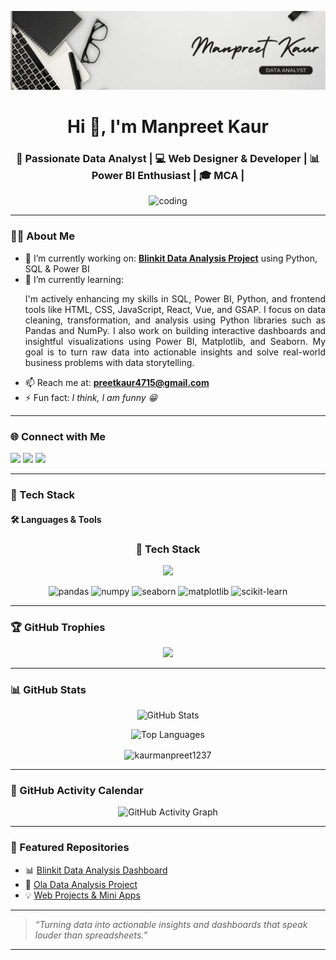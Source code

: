 <!-- Banner -->
![logo](https://github.com/KaurManpreet1237/KaurManpreet1237/blob/main/banner.jpg)

<h1 align="center">Hi 👋, I'm Manpreet Kaur</h1>
<h3 align="center">🚀 Passionate Data Analyst | 💻 Web Designer & Developer | 📊 Power BI Enthusiast | 🎓 MCA |</h3>



<p align="center">
  <img src="https://i.pinimg.com/originals/e7/26/c7/e726c74ac081eed50feee1433d12c998.gif" width="300" alt="coding" />
</p>


---

### 👩‍💻 About Me

- 🔭 I’m currently working on: [**Blinkit Data Analysis Project**](https://github.com/KaurManpreet1237/Blinkit-Analytics-Dashboard) using Python, SQL & Power BI  
- 🌱 I’m currently learning:  
  <p align="justify">I'm actively enhancing my skills in SQL, Power BI, Python, and frontend tools like HTML, CSS, JavaScript, React, Vue, and GSAP. I focus on data cleaning, transformation, and analysis using Python libraries such as Pandas and NumPy. I also work on building interactive dashboards and insightful visualizations using Power BI, Matplotlib, and Seaborn. My goal is to turn raw data into actionable insights and solve real-world business problems with data storytelling.</p>
- 📫 Reach me at: **preetkaur4715@gmail.com**
- ⚡ Fun fact: *I think, I am funny 😁*

---

### 🌐 Connect with Me

<p align="left">
  <a href="https://www.linkedin.com/in/manpreet-kaur-52b805329/" target="_blank"><img src="https://img.shields.io/badge/-LinkedIn-blue?style=for-the-badge&logo=Linkedin&logoColor=white"/></a>
  <a href="mailto:preetkaur4715@gmail.com"><img src="https://img.shields.io/badge/-Email-D14836?style=for-the-badge&logo=Gmail&logoColor=white"/></a>
  <a href="https://github.com/KaurManpreet1237" target="_blank"><img src="https://img.shields.io/badge/-GitHub-181717?style=for-the-badge&logo=github&logoColor=white"/></a>
</p>

---

### 💼 Tech Stack

#### 🛠️ Languages & Tools

<h3 align="center">🧰 Tech Stack</h3>

<!-- Supported Icons -->
<p align="center">
  <img src="https://skillicons.dev/icons?i=python,java,c,cpp,html,css,javascript,react,vue,php,django,linux,nodejs,express,mongodb,git,github,postgresql,mysql,tensorflow" />
</p>

<!-- Manually Added Icons (Unsupported on skillicons.dev) -->
<p align="center">
  <img src="https://upload.wikimedia.org/wikipedia/commons/e/ed/Pandas_logo.svg" alt="pandas" height="40" />
  <img src="https://upload.wikimedia.org/wikipedia/commons/3/31/NumPy_logo_2020.svg" alt="numpy" height="40" />
  <img src="https://seaborn.pydata.org/_static/logo-wide-lightbg.svg" alt="seaborn" height="40" />
  <img src="https://upload.wikimedia.org/wikipedia/commons/8/84/Matplotlib_icon.svg" alt="matplotlib" height="40" />
  <img src="https://upload.wikimedia.org/wikipedia/commons/0/05/Scikit_learn_logo_small.svg" alt="scikit-learn" height="40" />
</p>



---

### 🏆 GitHub Trophies

<p align="center">
  <img src="https://github-profile-trophy.vercel.app/?username=KaurManpreet1237&theme=radical&row=2&column=3" />
</p>

---

### 📊 GitHub Stats

<p align="center">
  <img src="https://github-readme-stats.vercel.app/api?username=kaurmanpreet1237&show_icons=true&theme=radical" alt="GitHub Stats" />
</p>
<p align="center">
  <img src="https://github-readme-stats.vercel.app/api/top-langs/?username=kaurmanpreet1237&layout=compact&theme=radical" alt="Top Languages" />
</p>
<p align="center">
  <img align="center" src="https://github-readme-streak-stats.herokuapp.com/?user=kaurmanpreet1237&theme=radical" alt="kaurmanpreet1237" />
</p>

---

### 📆 GitHub Activity Calendar

<p align="center">
  <img src="https://github-readme-activity-graph.vercel.app/graph?username=kaurmanpreet1237&theme=react-dark" alt="GitHub Activity Graph" />
</p>


---

### 📁 Featured Repositories

- 📊 [Blinkit Data Analysis Dashboard](https://github.com/KaurManpreet1237/Blinkit-Analytics-Dashboard)
- 🛵 [Ola Data Analysis Project](https://github.com/KaurManpreet1237/Ola-Data-Analysis)
- 💡 [Web Projects & Mini Apps](https://github.com/KaurManpreet1237?tab=repositories)

---

> *“Turning data into actionable insights and dashboards that speak louder than spreadsheets.”*

---

